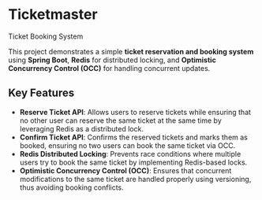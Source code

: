 # Ticketmaster

Ticket Booking System

This project demonstrates a simple **ticket reservation and booking system** using **Spring Boot**, **Redis** for distributed locking, and **Optimistic Concurrency Control (OCC)** for handling concurrent updates.

## Key Features

- **Reserve Ticket API**: Allows users to reserve tickets while ensuring that no other user can reserve the same ticket at the same time by leveraging Redis as a distributed lock.
- **Confirm Ticket API**: Confirms the reserved tickets and marks them as booked, ensuring no two users can book the same ticket via OCC.
- **Redis Distributed Locking**: Prevents race conditions where multiple users try to book the same ticket by implementing Redis-based locks.
- **Optimistic Concurrency Control (OCC)**: Ensures that concurrent modifications to the same ticket are handled properly using versioning, thus avoiding booking conflicts.

